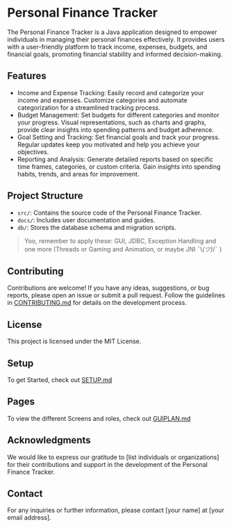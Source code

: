 # Personal Finance Tracker

The Personal Finance Tracker is a Java application designed to empower individuals in managing their personal finances effectively. It provides users with a user-friendly platform to track income, expenses, budgets, and financial goals, promoting financial stability and informed decision-making.

## Features

- Income and Expense Tracking: Easily record and categorize your income and expenses. Customize categories and automate categorization for a streamlined tracking process.
- Budget Management: Set budgets for different categories and monitor your progress. Visual representations, such as charts and graphs, provide clear insights into spending patterns and budget adherence.
- Goal Setting and Tracking: Set financial goals and track your progress. Regular updates keep you motivated and help you achieve your objectives.
- Reporting and Analysis: Generate detailed reports based on specific time frames, categories, or custom criteria. Gain insights into spending habits, trends, and areas for improvement.

## Project Structure
- `src/`: Contains the source code of the Personal Finance Tracker.
- `docs/`: Includes user documentation and guides.
- `db/`: Stores the database schema and migration scripts.

> Yoo, remember to apply these: GUI, JDBC, Exception Handling and one more (Threads or Gaming and Animation, or maybe JNI
¯\\_(ツ)_/¯ )

## Contributing
Contributions are welcome! If you have any ideas, suggestions, or bug reports, please open an issue or submit a pull request. Follow the guidelines in [CONTRIBUTING.md](CONTRIBUTING.md) for details on the development process.

## License
This project is licensed under the MIT License.

## Setup
To get Started, check out [SETUP.md](SETUP.md)

## Pages
To view the different Screens and roles, check out [GUIPLAN.md](GUIPLAN.md)

## Acknowledgments
We would like to express our gratitude to [list individuals or organizations] for their contributions and support in the development of the Personal Finance Tracker.

## Contact
For any inquiries or further information, please contact [your name] at [your email address].
